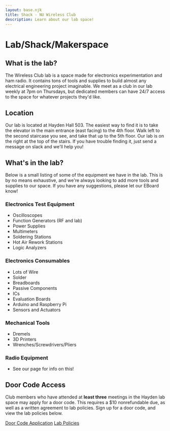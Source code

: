 ```yaml
---
layout: base.njk
title: Shack - NU Wireless Club
description: Learn about our lab space!
---
```


# Lab/Shack/Makerspace

## What is the lab?
The Wireless Club lab is a space made for electronics experimentation and ham radio. It contains tons of tools and supplies to build almost any electrical engineering project imaginable. We meet as a club in our lab weekly at 7pm on Thursdays, but dedicated members can have 24/7 access to the space for whatever projects they'd like.

## Location
Our lab is located at Hayden Hall 503. The easiest way to find it is to take the elevator in the main entrance (east facing) to the 4th floor. Walk left to the second staircase you see, and take that up to the 5th floor. Our lab is on the right at the top of the stairs. If you have trouble finding it, just send a message on slack and we'll help you!

## What's in the lab?
Below is a small listing of some of the equipment we have in the lab. This is by no means exhaustive, and we're always looking to add more tools and supplies to our space. If you have any suggestions, please let our EBoard know!

### Electronics Test Equipment
- Oscilloscopes
- Function Generators (RF and lab)
- Power Supplies
- Multimeters
- Soldering Stations
- Hot Air Rework Stations
- Logic Analyzers
### Electronics Consumables
- Lots of Wire
- Solder
- Breadboards
- Passive Components
- ICs
- Evaluation Boards
- Arduino and Raspberry Pi
- Sensors and Actuators
### Mechanical Tools
- Dremels
- 3D Printers
- Wrenches/Screwdrivers/Pliers
### Radio Equipment
- See our page for info on this!

## Door Code Access
Club members who have attended at __least three__ meetings in the Hayden lab space may apply for a door code. This requires a $10 nonrefundable due, as well as a written agreement to lab policies. Sign up for a door code, and view the lab policies below.

<a href="" class="retro-button disabled">Door Code Application</a> <a href="https://docs.nuwireless.org/" class="retro-button">Lab Policies</a>